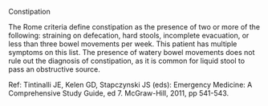 Constipation

The Rome criteria define constipation as the presence of two or more of the following: straining on defecation, hard stools, incomplete evacuation, or less than three bowel movements per week. This patient has multiple symptoms on this list. The presence of watery bowel movements does not rule out the diagnosis of constipation, as it is common for liquid stool to pass an obstructive source.

Ref:  Tintinalli JE, Kelen GD, Stapczynski JS (eds): Emergency Medicine: A Comprehensive Study Guide, ed 7. McGraw-Hill, 2011, pp 541-543.